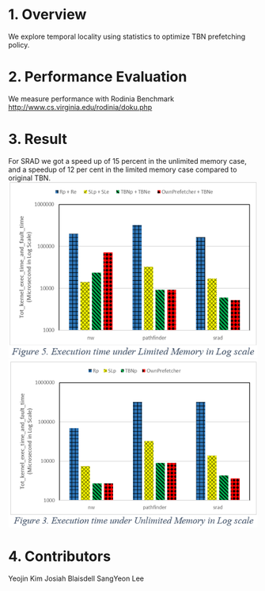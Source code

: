 # 1. Overview
We explore temporal locality using statistics to optimize TBN prefetching policy. 

# 2. Performance Evaluation 
We measure performance with Rodinia Benchmark
http://www.cs.virginia.edu/rodinia/doku.php

# 3. Result
For SRAD we got a speed up of 15 percent in the unlimited memory case, and a speedup of 12 per cent in the limited memory case compared to original TBN. 
![alt text](https://github.com/yeojinia/gpu_tbntl_prefetcher/blob/main/limited_memory_result.png?raw=true)
![alt text](https://github.com/yeojinia/gpu_tbntl_prefetcher/blob/main/unlimited_memory_result.PNG?raw=true)

# 4. Contributors
Yeojin Kim
Josiah Blaisdell
SangYeon Lee

